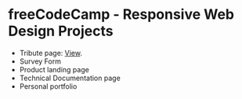 # freeCodeCamp - Responsive Web Design Projects

- Tribute page: [View](https://5e4436db33bca101b9e4d757--inspiring-allen-29579f.netlify.com/).
- Survey Form
- Product landing page
- Technical Documentation page
- Personal portfolio
